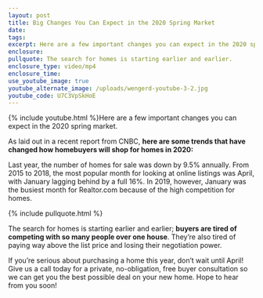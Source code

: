 ```yaml
---
layout: post
title: Big Changes You Can Expect in the 2020 Spring Market
date:
tags:
excerpt: Here are a few important changes you can expect in the 2020 spring market.
enclosure:
pullquote: The search for homes is starting earlier and earlier.
enclosure_type: video/mp4
enclosure_time:
use_youtube_image: true
youtube_alternate_image: /uploads/wengerd-youtube-3-2.jpg
youtube_code: U7C3VpSkHoE
---
```


{% include youtube.html %}Here are a few important changes you can expect in the 2020 spring market.

As laid out in a recent report from CNBC, **here are some trends that have changed how homebuyers will shop for homes in 2020:**

Last year, the number of homes for sale was down by 9.5% annually. From 2015 to 2018, the most popular month for looking at online listings was April, with January lagging behind by a full 16%. In 2019, however, January was the busiest month for Realtor.com because of the high competition for homes.

{% include pullquote.html %}

The search for homes is starting earlier and earlier; **buyers are tired of competing with so many people over one house**. They’re also tired of paying way above the list price and losing their negotiation power.

If you’re serious about purchasing a home this year, don’t wait until April\! Give us a call today for a private, no-obligation, free buyer consultation so we can get you the best possible deal on your new home. Hope to hear from you soon\!